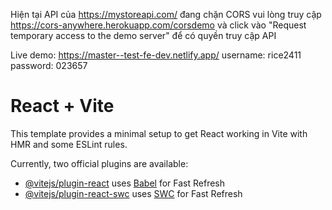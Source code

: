 Hiện tại API của https://mystoreapi.com/ đang chặn CORS vui lòng truy cập https://cors-anywhere.herokuapp.com/corsdemo và click vào "Request temporary access to the demo server" để có quyền truy cập API

Live demo: https://master--test-fe-dev.netlify.app/
username: rice2411
password: 023657

# React + Vite

This template provides a minimal setup to get React working in Vite with HMR and some ESLint rules.

Currently, two official plugins are available:

- [@vitejs/plugin-react](https://github.com/vitejs/vite-plugin-react/blob/main/packages/plugin-react/README.md) uses [Babel](https://babeljs.io/) for Fast Refresh
- [@vitejs/plugin-react-swc](https://github.com/vitejs/vite-plugin-react-swc) uses [SWC](https://swc.rs/) for Fast Refresh
